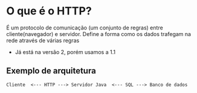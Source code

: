 # O que é o HTTP?

É um protocolo de comunicação (um conjunto de regras) entre cliente(navegador) e servidor. Define a forma como os dados trafegam na rede através de várias regras

- Já está na versão 2, porém usamos a 1.1

## Exemplo de arquitetura

`Cliente  <--- HTTP ---> Servidor Java  <--- SQL ---> Banco de dados`
